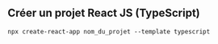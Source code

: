 ## Créer un projet React JS (TypeScript)

```
npx create-react-app nom_du_projet --template typescript
```